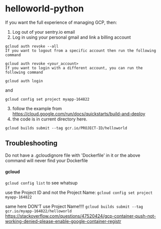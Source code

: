 # helloworld-python
If you want the full experience of managing GCP, then:
1. Log out of your sentry.io email
2. Log in using your personal gmail and link a billing account
```
gcloud auth revoke --all
If you want to logout from a specific account then run the following command

gcloud auth revoke <your_account>
If you want to login with a different account, you can run the following command

gcloud auth login
```
and
```
gcloud config set project myapp-164822
```

3. follow the example from https://cloud.google.com/run/docs/quickstarts/build-and-deploy 
4. the code is in current directory here.

`gcloud builds submit --tag gcr.io/PROJECT-ID/helloworld`

## Troubleshooting
Do not have a .gcloudignore file with 'Dockerfile' in it or the above command will never find your Dockerfile


#### gcloud
`gcloud config list` to see whatsup

use the Project ID and not the Project Name:
`gcloud config set project myapp-164822`

same here DON'T use Project Name!!!!
`gcloud builds submit --tag gcr.io/myapp-164822/helloworld`
https://stackoverflow.com/questions/47520424/gcp-container-push-not-working-denied-please-enable-google-container-registr